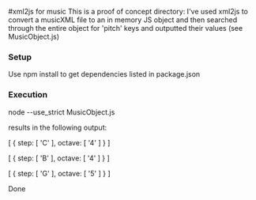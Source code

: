 #xml2js for music
This is a proof of concept directory:
I've used xml2js to convert a musicXML file to an in memory JS object and then searched through the entire object for 'pitch' keys and outputted their values (see MusicObject.js)

### Setup
Use npm install to get dependencies listed in package.json

### Execution 
 node --use_strict MusicObject.js
 
 results in the following output: 
 
[ { step: [ 'C' ], octave: [ '4' ] } ]

[ { step: [ 'B' ], octave: [ '4' ] } ]

[ { step: [ 'G' ], octave: [ '5' ] } ]

Done
